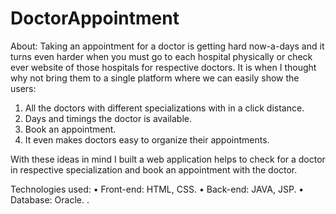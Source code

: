 # DoctorAppointment
About:
Taking an appointment for a doctor is getting hard now-a-days and it turns even harder when you must go to each hospital physically or check ever website of those hospitals for respective doctors. It is when I thought why not bring them to a single platform where we can easily show the users:
1.	All the doctors with different specializations with in a click distance.
2.	Days and timings the doctor is available.
3.	Book an appointment.
4.	It even makes doctors easy to organize their appointments.

With these ideas in mind I built a web application helps to check for a doctor in respective specialization and book an appointment with the doctor.

Technologies used:
•	Front-end: HTML, CSS.
•	Back-end: JAVA, JSP.
•	Database: Oracle.
.

